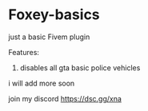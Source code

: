 # Foxey-basics
just a basic Fivem plugin

Features:

1. disables all gta basic police vehicles

i will add more soon

join my discord https://dsc.gg/xna
